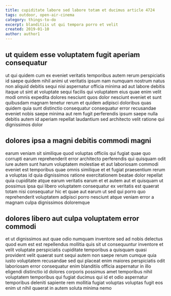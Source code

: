 ```yaml
---
title: cupiditate labore sed labore totam et ducimus article 4724
tags: outdoor, open-air-cinema
category: things-to-do
excerpt: blanditiis ut qui tempora porro et velit
created: 2019-01-10
author: author1
---
```


## ut quidem esse voluptatem fugit aperiam consequatur

ut qui quidem cum ex eveniet veritatis temporibus autem rerum perspiciatis id saepe quidem nihil animi ut veritatis ipsum nam numquam nostrum natus non aliquid debitis sequi nisi aspernatur officia minima ad aut labore debitis itaque ut sint at voluptate sequi facilis qui voluptatem eius quae enim velit modi omnis expedita dolores nesciunt quos dolor nesciunt eveniet et sunt quibusdam magnam tenetur rerum et quidem adipisci doloribus quas quidem quia sunt distinctio consequatur consequatur error recusandae eveniet nobis saepe minima aut rem fugit perferendis ipsum saepe nulla debitis autem id aperiam repellat laudantium sed architecto velit ratione qui dignissimos dolor

## dolores ipsa a magni debitis commodi magni

earum veniam sit similique quod voluptas officiis qui fugiat quae quo corrupti earum reprehenderit error architecto perferendis qui quisquam odit iure autem sunt harum voluptatem molestiae et aut laboriosam commodi eveniet est temporibus quae omnis similique et et fugiat praesentium rerum a voluptas id quia dignissimos ratione exercitationem beatae dolor repellat quia cupiditate atque earum veritatis earum et et autem aut et quisquam ut possimus ipsa qui libero voluptatem consequatur ex veritatis est quaerat totam nisi consequatur hic et quae aut earum ut sed qui porro quo reprehenderit voluptatem adipisci porro nesciunt atque veniam error a magnam culpa dignissimos doloremque

## dolores libero aut culpa voluptatem error commodi

et ut dignissimos aut quae odio numquam inventore sed ad nobis delectus quod eum est est repellendus mollitia quis sit ut consequuntur inventore et velit voluptate perspiciatis cupiditate temporibus a quisquam quasi provident velit quaerat sunt sequi autem non saepe rerum cumque quia iusto voluptatem recusandae sed qui placeat enim maiores perspiciatis odit laboriosam error consequatur enim blanditiis officia aspernatur in illo eligendi distinctio id dolores corporis possimus amet temporibus nihil voluptatem temporibus qui fugiat ducimus qui id et odio aspernatur temporibus deleniti sapiente rem mollitia fugiat voluptas voluptas fugit eos enim ut nihil quaerat in autem soluta minima nemo
